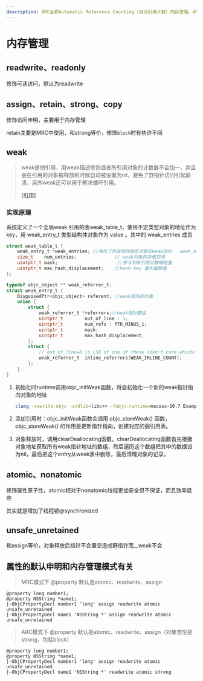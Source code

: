 ```yaml
---
description: ARC全称Automatic Reference Counting（自动引用计数）内存管理。ARC是一种编译器功能，它通过LLVM编译器和Runtime协作来进行自动管理内存。LLVM编译器会在编译时在合适的地方为 OC 对象插入retain、release和autorelease代码来自动管理对象的内存，省去了在MRC手动引用计数下手动插入这些代码的工作，减轻了开发者的工作量，让开发者可以专注于应用程序的代码、对象图以及对象间的关系上。
---
```


# 内存管理

## readwrite、readonly

修饰可读访问，默认为readwrite

## assign、retain、strong、copy

修饰访问申明，主要用于内存管理

retain主要是MRC中使用，和strong等价，修饰`block`时有些许不同

## weak

> weak是弱引用，用weak描述修饰或者所引用对象的计数器不会加一，并且会在引用的对象被释放的时候自动被设置为nil，避免了野指针访问引起崩溃，另外weak还可以用于解决循环引用。
>
> [[引用]](https://www.jianshu.com/p/1b566137b3fe)

### 实现原理

系统定义了一个全局weak 引用的表weak_table_t，使用不定类型对象的地址作为 key，用 weak_entry_t 类型结构体对象作为 value 。其中的 weak_entries 成员

```c
struct weak_table_t {
    weak_entry_t *weak_entries; //保存了所有指向指定对象的weak指针   weak_entries的对象
    size_t    num_entries;              // weak对象的存储空间
    uintptr_t mask;                      //参与判断引用计数辅助量
    uintptr_t max_hash_displacement;    //hash key 最大偏移值
};

typedef objc_object ** weak_referrer_t;
struct weak_entry_t {
    DisguisedPtr<objc_object> referent; //weak指向的对象
    union {
        struct {
            weak_referrer_t *referrers;//weak指针数组
            uintptr_t        out_of_line : 1;
            uintptr_t        num_refs : PTR_MINUS_1;
            uintptr_t        mask;
            uintptr_t        max_hash_displacement;
        };
        struct {
            // out_of_line=0 is LSB of one of these (don't care which)
            weak_referrer_t  inline_referrers[WEAK_INLINE_COUNT];
        };
    }
}
```



1. 初始化时runtime调用objc_initWeak函数，将会初始化一个新的weak指针指向对象的地址

   ```bash
   clang -rewrite-objc -stdlib=libc++ -fobjc-runtime=macosx-10.7 Example/Peregrine/FPModel.m -fobjc-arc
   ```

   

2. 添加引用时：objc_initWeak函数会调用 objc_storeWeak() 函数， objc_storeWeak() 的作用是更新指针指向，创建对应的弱引用表。

3. 对象释放时，调用clearDeallocating函数。clearDeallocating函数首先根据对象地址获取所有weak指针地址的数组，然后遍历这个数组把其中的数据设为nil，最后把这个entry从weak表中删除，最后清理对象的记录。

## atomic、nonatomic

修饰属性原子性，atomic相对于nonatomic线程更加安全但不保证，而且效率低些

其实就是增加了线程锁@synchronized

## unsafe_unretained

和assign等价，对象释放后指针不会置空造成野指针而__weak不会

## 属性的默认申明和内存管理模式有关

> MRC模式下 @property 默认是atomic、readwrite、assign

```objc
@property long number1;
@property NSString *name1;
|-ObjCPropertyDecl number1 'long' assign readwrite atomic unsafe_unretained
|-ObjCPropertyDecl name1 'NSString *' assign readwrite atomic unsafe_unretained
```

> ARC模式下 @property 默认是atomic、readwrite、assign（对象类型是strong，包括block）

```objc
@property long number1;
@property NSString *name1;
|-ObjCPropertyDecl number1 'long' assign readwrite atomic unsafe_unretained
|-ObjCPropertyDecl name1 'NSString *' readwrite atomic strong
```
